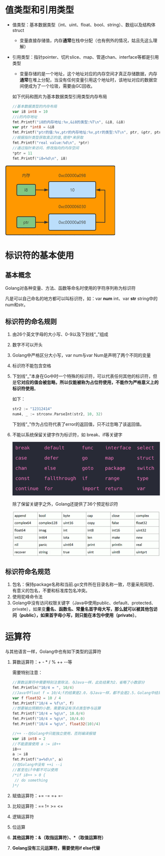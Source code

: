 # 值类型和引用类型

- 值类型：基本数据类型（int、uint、float、bool、string）、数组以及结构体struct

  - 变量直接存储值，内存**通常**在栈中分配（也有例外的情况，姑且先这么理解）

- 引用类型：指针pointer、切片slice、map、管道chan、interface等都是引用类型

  - 变量存储的是一个地址，这个地址对应的内存空间才真正存储数据，内存**通常**在堆上分配，当没有任何变量引用这个地址时，该地址对应的数据空间便成为了一个垃圾，需要由GC回收。

  如下代码和图片为基本数据类型引用类型内存布局

  ```go
  //基本数据类型的内存布局
  var i8 int8 = 10
  //i的内存地址
  fmt.Printf("i8的内存地址:%v,&i8的类型:%T\n", &i8, &i8)
  var ptr *int8 = &i8
  fmt.Printf("ptr的值:%v,ptr的内存地址:%v,ptr的类型:%T\n", ptr, &ptr, ptr)
  //根据指针类型获取真正的值,使用*来获取
  fmt.Printf("real value:%d\n", *ptr)
  //通过指针来访问、修改指向的内存空间
  *ptr = 11
  fmt.Printf("i8=%d\n", i8)
  ```

![image-20210822212446151](https://github.com/LeoLeeWithWarmPants/golangStudy/blob/main/static/img/image-20210822212446151.png?raw=true)

# 标识符的基本使用

## 基本概念

Golang对各种变量、方法、函数等命名时使用的字符序列称为标识符

凡是可以自己命名的地方都可以叫标识符，如：var **num** int、var **str** string中的num和str。

## 标识符的命名规则

1. 由26个英文字母的大小写、0-9以及下划线“_”组成

2. 数字不可以开头

3. Golang中严格区分大小写，var num与var Num是声明了两个不同的变量

4. 标识符不能包含空格

5. 下划线“_”本身在Go中时一个特殊的标识符，可以代表任何其他的标识符，但是**它对应的值会被忽略，所以仅能被称为占位符使用，不能作为严格意义上的标识符使用**。

   如下：

   ```go
   str2 := "12312414"
   num4, _ := strconv.ParseInt(str2, 10, 32)
   ```

   下划线“_”作为占位符代表了error的返回值，只不过忽略了该返回值。

6. 不能以系统保留关键字作为标识符，如 break、if等关键字

   ![image-20210822215207613](https://github.com/LeoLeeWithWarmPants/golangStudy/blob/main/static/img/image-20210822215207613.png?raw=true)

   除了保留关键字之外，Golang还提供了36个预定标识符

   ![image-20210822220755855](https://github.com/LeoLeeWithWarmPants/golangStudy/blob/main/static/img/image-20210822220755855.png?raw=true)

## 标识符命名规范

1. 包名：保持package名称和当前.go文件所在目录名称一致，尽量采用简短、有意义的包名，不要和标准库包名冲突。
2. 使用驼峰命令法
3. Golang中没有访问权限关键字（Java中使用public、default、protected、private），如果变**量名、函数名、常量名首字母大写，那么就可以被其他包访问（public），如果首字母小写，则只能在本包中使用（private）**。

# 运算符

与其他语言一样，Golang中也有如下类型的运算符

1. 算数运算符：+ - * / % ++ --等

   需要特别注意：

   ```go
   //算数运算符中需要特别注意除法，与Java一样，此处结果为2，省略了小数部分
   fmt.Println("10/4 = ", 10/4)
   //Java中float f = 10/4;f的结果是2.0，与Java一样，都不会是2.5，Golang中结果是2.000000
   var f float32 = 10 / 4
   fmt.Printf("10/4 = %f\n", f)
   //想要输出预期的小数，需要保证有浮点类型参与运算
   fmt.Printf("10/4 = %g\n", 10.0/4)
   fmt.Printf("10/4 = %g\n", 10/4.0)
   fmt.Printf("10/4 = %g\n", float32(10)/4)
   ```

   ```go
   //++ --在Golang中只能独立使用，否则编译报错
   var i8 int8 = 2
   //不能直接使用 a := i8++
   i8++
   a := i8
   fmt.Printf("a=%d\n", a)
   //在Golang中没有 ++i --i
   //甚至在if中都不可以使用
   /*if i8++ > 0 {
   	// do something
   }*/
   ```

2. 赋值运算符：+= -= =+ =-

3. 比较运算符：== != >= <=

4. 逻辑运算符

5. 位运算

6. **其他运算符：&（取指运算符）、*（取值运算符）**

7. **Golang没有三元运算符，需要使用if else代替**

